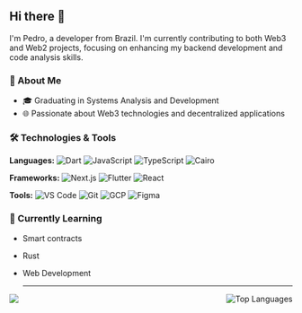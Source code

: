 ## Hi there 👋

I'm Pedro, a developer from Brazil. I'm currently contributing to both Web3 and Web2 projects, focusing on enhancing my backend development and code analysis skills.

### 🚀 About Me
- 🎓 Graduating in Systems Analysis and Development
- 🌐 Passionate about Web3 technologies and decentralized applications


### 🛠️ Technologies & Tools

**Languages:**
![Dart](https://img.shields.io/badge/-Dart-0175C2?logo=dart&logoColor=white&style=for-the-badge)
![JavaScript](https://img.shields.io/badge/-JavaScript-F7DF1E?logo=javascript&logoColor=black&style=for-the-badge)
![TypeScript](https://img.shields.io/badge/-TypeScript-007ACC?logo=typescript&logoColor=white&style=for-the-badge)
![Cairo](https://img.shields.io/badge/-Cairo-FF6F61?logoColor=white&style=for-the-badge)

**Frameworks:**
![Next.js](https://img.shields.io/badge/-Next.js-000000?logo=next.js&logoColor=white&style=for-the-badge)
![Flutter](https://img.shields.io/badge/-Flutter-02569B?logo=flutter&logoColor=white&style=for-the-badge)
![React](https://img.shields.io/badge/-React-61DAFB?logo=react&logoColor=white&style=for-the-badge)

**Tools:**
![VS Code](https://img.shields.io/badge/-VS%20Code-007ACC?logo=visual-studio-code&logoColor=white&style=for-the-badge)
![Git](https://img.shields.io/badge/-Git-F05032?logo=git&logoColor=white&style=for-the-badge)
![GCP](https://img.shields.io/badge/-GCP-4285F4?logo=google-cloud&logoColor=white&style=for-the-badge)
![Figma](https://img.shields.io/badge/-Figma-F24E1E?logo=figma&logoColor=white&style=for-the-badge)


### 🌱 Currently Learning
- Smart contracts
- Rust
- Web Development

  <hr>

<div style="display: flex; justify-content: space-between;">
  <img src="https://github-readme-stats-eight-theta.vercel.app/api?username=pedroco3lho&show_icons=true&theme=algolia&include_all_commits=true&count_private=true" style="max-width: 45%;" />
  <img src="https://github-readme-stats-eight-theta.vercel.app/api/top-langs/?username=pedroco3lho&layout=compact&langs_count=8&theme=algolia" alt="Top Languages" style="max-width: 45%;" />
</div>

<!--
**PedroCo3lho/PedroCo3lho** is a ✨ _special_ ✨ repository because its `README.md` (this file) appears on your GitHub profile.

Here are some ideas to get you started:

- 🔭 I’m currently working on ...
- 🌱 I’m currently learning ...
- 👯 I’m looking to collaborate on ...
- 🤔 I’m looking for help with ...
- 💬 Ask me about ...
- 📫 How to reach me: ...
- 😄 Pronouns: ...
- ⚡ Fun fact: ...
-->
